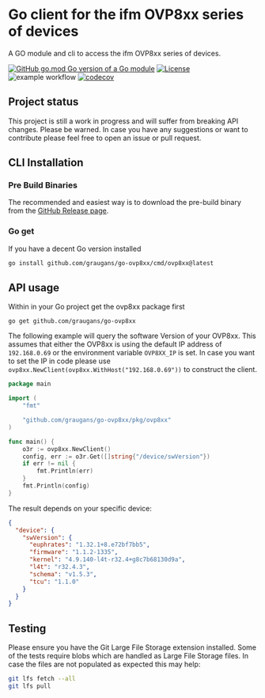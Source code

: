 

# Go client for the ifm OVP8xx series of devices

A GO module and cli to access the ifm OVP8xx series of devices.

[![GitHub go.mod Go version of a Go module](https://img.shields.io/github/go-mod/go-version/gomods/athens.svg)](https://github.com/gomods/athens)
[![License](https://img.shields.io/badge/License-Apache_2.0-blue.svg)](https://opensource.org/licenses/Apache-2.0)
![example workflow](https://github.com/graugans/go-ovp8xx/actions/workflows/go.yml/badge.svg)
[![codecov](https://codecov.io/gh/graugans/go-ovp8xx/graph/badge.svg?token=BU6UPYCUPI)](https://codecov.io/gh/graugans/go-ovp8xx)

## Project status

This project is still a work in progress and will suffer from breaking API changes. Please be warned. In case you have any suggestions or want to contribute please feel free to open an issue or pull request.

## CLI  Installation

### Pre Build Binaries

The recommended and easiest way is to download the pre-build binary from the [GitHub Release page](https://github.com/graugans/go-ovp8xx/releases).


### Go get

If you have a decent Go version installed

```sh
go install github.com/graugans/go-ovp8xx/cmd/ovp8xx@latest
```

## API usage

Within in your Go project get the ovp8xx package first

```
go get github.com/graugans/go-ovp8xx
```

The following example will query the software Version of your OVP8xx. This assumes that either the OVP8xx is using the default IP address of `192.168.0.69` or the environment variable `OVP8XX_IP` is set. In case you want to set the IP in code please use `ovp8xx.NewClient(ovp8xx.WithHost("192.168.0.69"))` to construct the client.

```go
package main

import (
	"fmt"

	"github.com/graugans/go-ovp8xx/pkg/ovp8xx"
)

func main() {
	o3r := ovp8xx.NewClient()
	config, err := o3r.Get([]string{"/device/swVersion"})
	if err != nil {
		fmt.Println(err)
	}
	fmt.Println(config)
}
```

The result depends on your specific device:

```json
{
  "device": {
    "swVersion": {
      "euphrates": "1.32.1+8.e72bf7bb5",
      "firmware": "1.1.2-1335",
      "kernel": "4.9.140-l4t-r32.4+g8c7b68130d9a",
      "l4t": "r32.4.3",
      "schema": "v1.5.3",
      "tcu": "1.1.0"
    }
  }
}
```

## Testing

Please ensure you have the Git Large File Storage extension installed. Some of the tests require blobs which are handled as Large File Storage files. In case the files are not populated as expected this may help:

```sh
git lfs fetch --all
git lfs pull
```